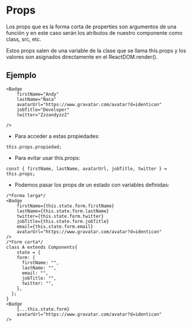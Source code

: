 # Props

Los props que es la forma corta de properties son argumentos de una función y en este caso serán los atributos de nuestro componente como class, src, etc.

Estos props salen de una variable de la clase que se llama this.props y los valores son asignados directamente en el ReactDOM.render().

## Ejemplo

```
<Badge
    firstName="Andy"
    lastName="Ñaca"
    avatarUrl="https://www.gravatar.com/avatar?d=identicon"
    jobTitle="Developer"
    twitter="ZzzandyzzZ"

/>
```

- Para acceder a estas propiedades:

```
this.props.propiedad;
```

- Para evitar usar this.props:

```
const { firstName, lastName, avatarUrl, jobTitle, twitter } = this.props;
```

- Podemos pasar los props de un estado con variables definidas:

```
/*Forma larga*/
<Badge
    firstName={this.state.form.firstName}
    lastName={this.state.form.lastName}
    twitter={this.state.form.twitter}
    jobTitle={this.state.form.jobTitle}
    email={this.state.form.email}
    avatarUrl="https://www.gravatar.com/avatar?d=identicon"
/>
/*Form corta*/
class A extends Components{
    state = {
    form: {
      firstName: "",
      lastName: "",
      email: "",
      jobTitle: "",
      twitter: "",
    },
  };
}
<Badge
    {...this.state.form}
    avatarUrl="https://www.gravatar.com/avatar?d=identicon"
/>

```

